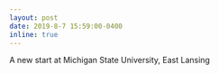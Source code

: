 ```yaml
---
layout: post
date: 2019-8-7 15:59:00-0400
inline: true
---
```


A new start at Michigan State University, East Lansing
